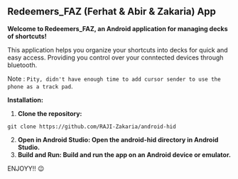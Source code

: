 ## Redeemers_FAZ (Ferhat & Abir & Zakaria) App

**Welcome to Redeemers_FAZ, an Android application for managing decks of shortcuts!**

This application helps you organize your shortcuts into decks for quick and easy access.
Providing you control over your conntected devices through bluetooth.

Note : `Pity, didn't have enough time to add cursor sender to use the phone as a track pad`.

**Installation:**

1. **Clone the repository:**

```
git clone https://github.com/RAJI-Zakaria/android-hid
```
2. **Open in Android Studio: Open the android-hid directory in Android Studio.**
3. **Build and Run: Build and run the app on an Android device or emulator.**

ENJOYY!! 😉
